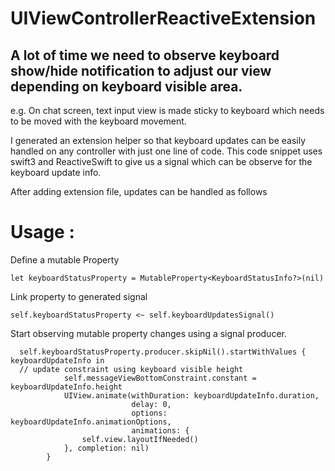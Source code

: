 # UIViewControllerReactiveExtension


## A lot of time we need to observe keyboard show/hide notification to adjust our view depending on keyboard visible area.
e.g. On chat screen, text input view is made sticky to keyboard which needs to be moved with the keyboard movement.

I generated an extension helper so that keyboard updates can be easily handled on any controller with just one line of code.
This code snippet uses swift3 and ReactiveSwift to give us a signal which can be observe for the keyboard update info.

After adding extension file, updates can be handled as follows


# Usage :

 Define a mutable Property

`let keyboardStatusProperty = MutableProperty<KeyboardStatusInfo?>(nil)`

Link property to generated signal

`self.keyboardStatusProperty <~ self.keyboardUpdatesSignal()`

Start observing mutable property changes using a signal producer.

```
  self.keyboardStatusProperty.producer.skipNil().startWithValues {  keyboardUpdateInfo in
  // update constraint using keyboard visible height
            self.messageViewBottomConstraint.constant = keyboardUpdateInfo.height
            UIView.animate(withDuration: keyboardUpdateInfo.duration,
                           delay: 0,
                           options: keyboardUpdateInfo.animationOptions,
                           animations: {
                self.view.layoutIfNeeded()
            }, completion: nil)
        }
```


